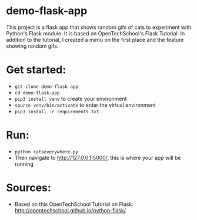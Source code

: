 # demo-flask-app
This project is a flask app that shows random gifs of cats to experiment with Python's Flask module.
It is based on OpenTechSchool's Flask Tutorial. In addition to the tutorial, I created a menu on the first place and the feature showing random gifs.

# Get started:
- ```git clone demo-flask-app```
- ```cd demo-flask-app```
- ```pip3 install venv``` to create your environment
- ```source venv/bin/activate``` to enter the virtual environment
- ```pip3 install -r requirements.txt```

# Run:
- ```python catseverywhere.py```
- Then navigate to http://127.0.0.1:5000/, this is where your app will be running

# Sources:
- Based on this OpenTechSchool Tutorial on Flask: http://opentechschool.github.io/python-flask/
